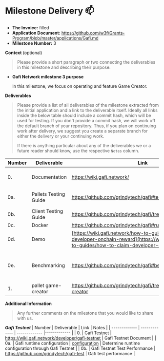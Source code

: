 # Milestone Delivery :mailbox:

* **The Invoice:** filled
* **Application Document:** https://github.com/w3f/Grants-Program/blob/master/applications/Gafi.md
* **Milestone Number:** 3


**Context** (optional)
> Please provide a short paragraph or two connecting the deliverables in this milestone and describing their purpose.

- **Gafi Network milestone 3 purpose**
  
  In this milestone, we focus on operating and feature Game Creator.

**Deliverables**
> Please provide a list of all deliverables of the milestone extracted from the initial application and a link to the deliverable itself. Ideally all links inside the below table should include a commit hash, which will be used for testing. If you don't provide a commit hash, we will work off the default branch of your repository. Thus, if you plan on continuing work after delivery, we suggest you create a separate branch for either the delivery or your continuing work. 
> 
> If there is anything particular about any of the deliverables we or a future reader should know, use the respective `Notes` column.

| Number | Deliverable | Link | Notes |
| ------------- | ------------- | ------------- |------------- |
| 0. | Documentation | https://wiki.gafi.network/ | Documentation is merge with Wiki | 
| 0a. | Pallets Testing Guide | https://github.com/grindytech/gafi#test | The pallets functionality unit-test | 
| 0b. | Client Testing Guide | https://github.com/grindytech/gafi/tree/master/tests | The client unit-test | 
| 0c. | Docker | https://github.com/grindytech/gafi#run-in-docker | Docker | 
| 0d. | Demo | [https://wiki.gafi.network/how-to-guides/how-to-claim-developer-onchain-reward](https://wiki.gafi.network/how-to-guides/how-to-claim-developer-onchain-reward) | Demo Game Creator | 
| 0e. | Benchmarking | https://github.com/grindytech/gafi#benchmarking | Benchmarking for pallets to determine appropriate weights | 
| 1.  | pallet game-creator | https://github.com/grindytech/gafi/tree/master/pallets/game-creator | [Wiki](https://wiki.gafi.network/learn/game-creator)| 

**Additional Information**
> Any further comments on the milestone that you would like to share with us.

***Gafi Testnet***
| Number | Deliverable | Link | Notes |
| ------------- | ------------- | ------------- |------------- |
| 0. | Gafi Testnet | https://wiki.gafi.network/developer/gafi-testnet | Gafi Testnet Document | 
| 0a. | Gafi runtime configuration | [configuration](https://docs.google.com/spreadsheets/d/17IwxYhBYIeS9GcUVOICurPq1zAfH9mfP/edit#gid=714785406) | Determine runtime configuration through Gafi Testnet | 
| 0b. | Gafi Testnet Test Performance | https://github.com/grindytech/gafi-test | Gafi test performance | 
